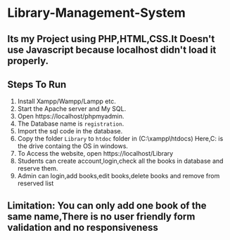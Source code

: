 # Library-Management-System

## Its my Project using PHP,HTML,CSS.It Doesn't use Javascript because localhost didn't load it properly.

## Steps To Run
1. Install Xampp/Wampp/Lampp etc.
2. Start the Apache server and My SQL.
3. Open https://localhost/phpmyadmin.
4. The Database name is `registration`.
5. Import the sql code in the database.
6. Copy the folder `Library` to `htdoc` folder in (C:\xampp\htdocs) Here,C: is the drive containg the OS in windows.
7. To Access the website, open https://localhost/Library
8. Students can create account,login,check all the books in database and reserve them.  
9. Admin can login,add books,edit books,delete books and remove from reserved list


## Limitation: You can only add one book of the same name,There is no user friendly form validation and no responsiveness 
